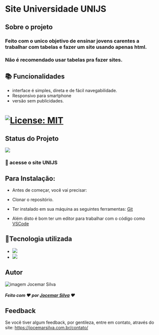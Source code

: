 
 
 
 # Site Universidade UNIJS


 
 

## Sobre o projeto

### Feito com o unico objetivo de ensinar jovens carentes a trabalhar com tabelas e fazer um site usando apenas html. 

### Não é recomendado usar tabelas pra fazer sites.

  
  

## 📚 Funcionalidades


- interface é simples, direta e de fácil navegabilidade.
- Responsivo para smartphone
- versão sem publicidades.

# [![License: MIT](https://img.shields.io/badge/License-MIT-greem.svg)](https://opensource.org/licenses/MIT)


## Status do Projeto
 ![](https://camo.githubusercontent.com/459f141bd5e24c179a0e2dd49691e290ed5c5d4b4cb97767daee7cfaf6e31121/687474703a2f2f696d672e736869656c64732e696f2f7374617469632f76313f6c6162656c3d535441545553266d6573736167653d434f4e434c5549444f26636f6c6f723d475245454e267374796c653d666f722d7468652d6261646765) 

### 🚀 acesse o site UNIJS

[]()

## Para Instalação:

* Antes de começar, você vai precisar:

* Clonar o repositório.
* Ter instalado em sua máquina as seguintes ferramentas:
[Git](https://git-scm.com) 
* Além disto é bom ter um editor para trabalhar com o código como [VSCode](https://code.visualstudio.com/)


## 🔧Tecnologia utilizada
* ![](https://img.shields.io/badge/Visual_Studio_Code-0078D4?style=for-the-badge&logo=visual%20studio%20code&logoColor=white)
* ![](https://img.shields.io/badge/HTML5-E34F26?style=for-the-badge&logo=html5&logoColor=white) 

  

## Autor

![imagem Jocemar Silva](https://jocemarsilva.com.br/wp-content/uploads/elementor/thumbs/059-pzemgxvl3opck1t4xrga9ldqsndfd5612bazlrj2jk.png)
##### Feito com ❤ por [Jocemar Silva](https://jocemarsilva.com.br/) ❤

## Feedback

Se você tiver algum feedback, por gentileza, entre em contato, através do site: https://jocemarsilva.com.br/contato/



 











 









